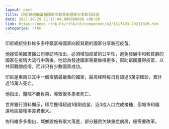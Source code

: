 ```yaml
---
layout: post
title: 印尼總統籲富裕國家向較貧窮國家分享新冠疫苗
date: 2021-10-29 11:17:04.000000000 +08:00
link: https://news.rthk.hk/rthk/ch/component/k2/1617493-20211029.htm
categories: rthk
---
```


印尼總統佐科維多多呼籲富裕國家向較貧窮的國家分享新冠疫苗。

他接受英國廣播公司專訪時指出，必須增加疫苗的公平性，避免發展中和較貧窮的國家在疫情大流行中落後。他認為發達國家需要做得更多，幫助窮國獲得疫苗，以共同戰勝疫情，而非只有少數國家成功。

印尼是東南亞其中一個疫情最嚴重的國家，最高峰時每日有超過5萬宗確診，累計近15萬人死亡。

他指出，醫院不勝負荷，導致很多患者死亡。

世界銀行資料顯示，印尼獲得超過1億劑疫苗，近3成人口完成接種，但城市和偏遠地區接種率差異很大。

佐科維多多指出，城鄉設施有很大落差，部分醫院欠缺重症病房，極需要改革。
